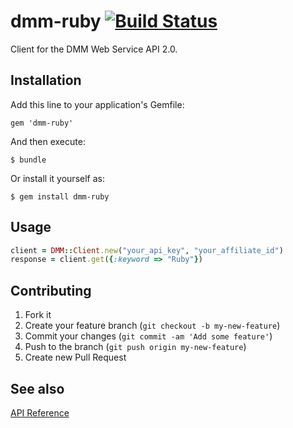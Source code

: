 # dmm-ruby [![Build Status](https://travis-ci.org/meganemura/dmm-ruby.png?branch=master)](https://travis-ci.org/meganemura/dmm-ruby)

Client for the DMM Web Service API 2.0.

## Installation

Add this line to your application's Gemfile:

    gem 'dmm-ruby'

And then execute:

    $ bundle

Or install it yourself as:

    $ gem install dmm-ruby

## Usage

```ruby
client = DMM::Client.new("your_api_key", "your_affiliate_id")
response = client.get({:keyword => "Ruby"})
```

## Contributing

1. Fork it
2. Create your feature branch (`git checkout -b my-new-feature`)
3. Commit your changes (`git commit -am 'Add some feature'`)
4. Push to the branch (`git push origin my-new-feature`)
5. Create new Pull Request

## See also

[API Reference](https://affiliate.dmm.com/api/)

